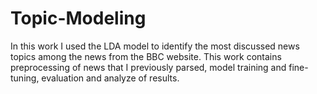# Topic-Modeling
In this work I used the LDA model to identify the most discussed news topics among the news from the BBC website. 
This work contains preprocessing of news that I previously parsed, model training and fine-tuning, evaluation and analyze of results.
